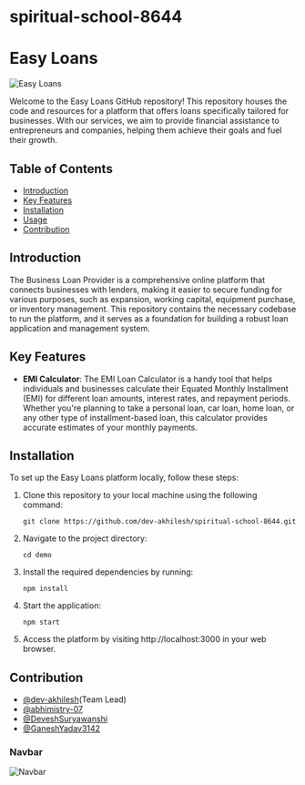 # spiritual-school-8644

# Easy Loans

![Easy Loans](https://i.imgur.com/j7hFmOP.jpg)

Welcome to the Easy Loans GitHub repository! This repository houses the code and resources for a platform that offers loans specifically tailored for businesses. With our services, we aim to provide financial assistance to entrepreneurs and companies, helping them achieve their goals and fuel their growth.

## Table of Contents

- [Introduction](#introduction)
- [Key Features](#key-features)
- [Installation](#installation)
- [Usage](#usage)
- [Contribution](#contributing)


## Introduction

The Business Loan Provider is a comprehensive online platform that connects businesses with lenders, making it easier to secure funding for various purposes, such as expansion, working capital, equipment purchase, or inventory management. This repository contains the necessary codebase to run the platform, and it serves as a foundation for building a robust loan application and management system.

## Key Features

- **EMI Calculator**: The EMI Loan Calculator is a handy tool that helps individuals and businesses calculate their Equated Monthly Installment (EMI) for different loan amounts, interest rates, and repayment periods. Whether you're planning to take a personal loan, car loan, home loan, or any other type of installment-based loan, this calculator provides accurate estimates of your monthly payments.

## Installation

To set up the Easy Loans  platform locally, follow these steps:

1. Clone this repository to your local machine using the following command:

   ```shell
   git clone https://github.com/dev-akhilesh/spiritual-school-8644.git
   
2. Navigate to the project directory:

   ```shell
   cd demo
3. Install the required dependencies by running:

   ```shell
   npm install

4. Start the application:
   
   ```shell
   npm start
   
5. Access the platform by visiting http://localhost:3000 in your web browser.


## Contribution

- [@dev-akhilesh](https://github.com/dev-akhilesh)(Team Lead)
- [@abhimistry-07](https://github.com/abhimistry-07)
- [@DeveshSuryawanshi](https://github.com/DeveshSuryawanshi)
- [@GaneshYadav3142](https://github.com/GaneshYadav3142)


### Navbar
![Navbar](https://i.imgur.com/cGaQ0qV.png)
